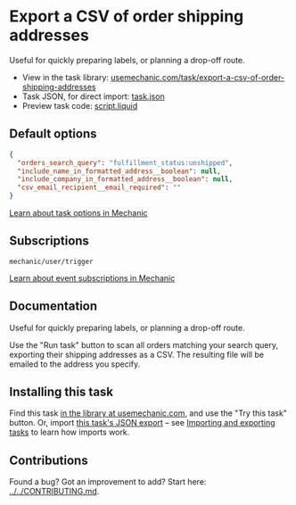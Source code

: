 # Export a CSV of order shipping addresses

Useful for quickly preparing labels, or planning a drop-off route.

* View in the task library: [usemechanic.com/task/export-a-csv-of-order-shipping-addresses](https://usemechanic.com/task/export-a-csv-of-order-shipping-addresses)
* Task JSON, for direct import: [task.json](../../tasks/export-a-csv-of-order-shipping-addresses.json)
* Preview task code: [script.liquid](./script.liquid)

## Default options

```json
{
  "orders_search_query": "fulfillment_status:unshipped",
  "include_name_in_formatted_address__boolean": null,
  "include_company_in_formatted_address__boolean": null,
  "csv_email_recipient__email_required": ""
}
```

[Learn about task options in Mechanic](https://docs.usemechanic.com/article/471-task-options)

## Subscriptions

```liquid
mechanic/user/trigger
```

[Learn about event subscriptions in Mechanic](https://docs.usemechanic.com/article/408-subscriptions)

## Documentation

Useful for quickly preparing labels, or planning a drop-off route.

Use the "Run task" button to scan all orders matching your search query, exporting their shipping addresses as a CSV. The resulting file will be emailed to the address you specify.

## Installing this task

Find this task [in the library at usemechanic.com](https://usemechanic.com/task/export-a-csv-of-order-shipping-addresses), and use the "Try this task" button. Or, import [this task's JSON export](../../tasks/export-a-csv-of-order-shipping-addresses.json) – see [Importing and exporting tasks](https://docs.usemechanic.com/article/505-importing-and-exporting-tasks) to learn how imports work.

## Contributions

Found a bug? Got an improvement to add? Start here: [../../CONTRIBUTING.md](../../CONTRIBUTING.md).
